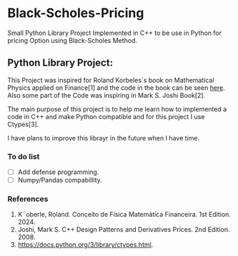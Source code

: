 # Black-Scholes-Pricing
Small Python Library Project Implemented in C++ to be use in Python for pricing Option using Black-Scholes Method.

## Python Library Project:
This Project was inspired for Roland Korbeles`s book on Mathematical Physics applied on Finance[1] and the code in the book can be seen [here](base-code/basecode.m). Also some part of the Code was inspiring in Mark S. Joshi Book[2]. 

The main purpose of this project is to help me learn how to implemented a code in C++ and make Python compatible and for this project I use Ctypes[3].

 I have plans to improve this librayr in the future when I have time.

### To do list
- [ ] Add defense programming.
- [ ] Numpy/Pandas compabillity.

### References

1. K¨oberle, Roland. Conceito de Física Matemática Financeira. 1st Edition. 2024.
2. Joshi, Mark S. C++ Design Patterns and Derivatives Prices. 2nd Edition. 2008.
3. https://docs.python.org/3/library/ctypes.html.